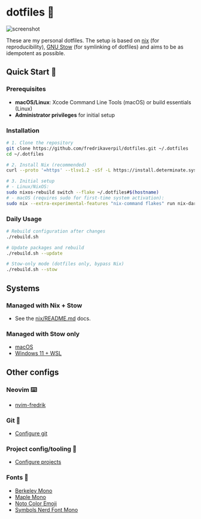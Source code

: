 # dotfiles 🍩

![screenshot](https://github.com/user-attachments/assets/ef833ca0-3d39-4a7c-94af-0f76afb96e6b)

These are my personal dotfiles. The setup is based on [nix](https://nixos.org)
(for reproducibility), [GNU Stow](https://www.gnu.org/software/stow/) (for
symlinking of dotfiles) and aims to be as idempotent as possible.

## Quick Start 🚀

### Prerequisites

- **macOS/Linux**: Xcode Command Line Tools (macOS) or build essentials (Linux)
- **Administrator privileges** for initial setup

### Installation

```bash
# 1. Clone the repository
git clone https://github.com/fredrikaverpil/dotfiles.git ~/.dotfiles
cd ~/.dotfiles

# 2. Install Nix (recommended)
curl --proto '=https' --tlsv1.2 -sSf -L https://install.determinate.systems/nix | sh -s -- install

# 3. Initial setup
# - Linux/NixOS:
sudo nixos-rebuild switch --flake ~/.dotfiles#$(hostname)
# - macOS (requires sudo for first-time system activation):
sudo nix --extra-experimental-features "nix-command flakes" run nix-darwin -- switch --flake ~/.dotfiles#$(hostname)

```

### Daily Usage

```bash
# Rebuild configuration after changes
./rebuild.sh

# Update packages and rebuild
./rebuild.sh --update

# Stow-only mode (dotfiles only, bypass Nix)
./rebuild.sh --stow
```

## Systems

### Managed with Nix + Stow

- See the [nix/README.md](nix/README.md) docs.

### Managed with Stow only

- [macOS](README_MACOS.md)
- [Windows 11 + WSL](README_WIN_WSL.md)

## Other configs

### Neovim ⌨️

- [nvim-fredrik](nvim-fredrik/README.md)

### Git 🐙

- [Configure git](README_GIT.md)

### Project config/tooling 🧢

- [Configure projects](README_PROJECT.md)

### Fonts 💯

- [Berkeley Mono](https://berkeleygraphics.com/typefaces/berkeley-mono)
- [Maple Mono](https://github.com/subframe7536/maple-font)
- [Noto Color Emoji](https://fonts.google.com/noto/specimen/Noto+Color+Emoji)
- [Symbols Nerd Font Mono](https://github.com/ryanoasis/nerd-fonts)
